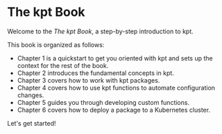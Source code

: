 # The kpt Book

Welcome to the _The kpt Book_, a step-by-step introduction to kpt.

This book is organized as follows:

- Chapter 1 is a quickstart to get you oriented with kpt and sets up the context
  for the rest of the book.
- Chapter 2 introduces the fundamental concepts in kpt.
- Chapter 3 covers how to work with kpt packages.
- Chapter 4 covers how to use kpt functions to automate configuration changes.
- Chapter 5 guides you through developing custom functions.
- Chapter 6 covers how to deploy a package to a Kubernetes cluster.

Let's get started!
